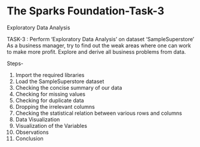 # The Sparks Foundation-Task-3

Exploratory Data Analysis

TASK-3 : Perform ‘Exploratory Data Analysis’ on dataset ‘SampleSuperstore’
As a business manager, try to find out the weak areas where one can work to make more profit. Explore and derive all business problems from data.

Steps- 
1. Import the required libraries
2. Load the SampleSuperstore dataset
3. Checking the concise summary of our data
4. Checking for missing values
5. Checking for duplicate data
6. Dropping the irrelevant columns
7. Checking the statistical relation between various rows and columns
8. Data Visualization
9. Visualization of the Variables
10. Observations
11. Conclusion
